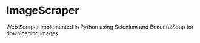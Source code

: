 # ImageScraper
Web Scraper Implemented in Python using Selenium and BeautifulSoup for downloading images
